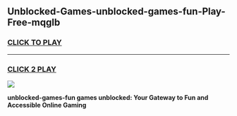 
## Unblocked-Games-unblocked-games-fun-Play-Free-mqglb
<h3>
<a href="https://premium76.site?title=unblocked-games-fun&ref=09A">CLICK TO PLAY</a></h3>
<hr>

<h3>
<a href="https://premium76.site?title=unblocked-games-fun&ref=09A">CLICK 2 PLAY</a>
  
</h3>

<a href="https://premium76.site?title=unblocked-games-fun&ref=09A"><img src="https://clearcache.store/games.png"></a>


**unblocked-games-fun games unblocked: Your Gateway to Fun and Accessible Online Gaming**
